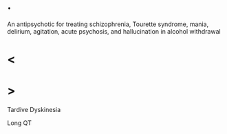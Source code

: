 # .

An antipsychotic for treating schizophrenia, Tourette syndrome, mania, delirium, agitation, acute psychosis, and hallucination in alcohol withdrawal

# <

# >

Tardive Dyskinesia

Long QT
